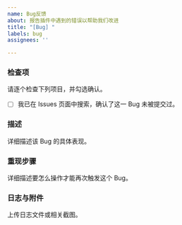 ```yaml
---
name: Bug反馈
about: 报告插件中遇到的错误以帮助我们改进
title: "[Bug] "
labels: bug
assignees: ''

---
```


### 检查项
请逐个检查下列项目，并勾选确认。
- [ ] 我已在 Issues 页面中搜索，确认了这一 Bug 未被提交过。

### 描述
详细描述该 Bug 的具体表现。

### 重现步骤
详细描述要怎么操作才能再次触发这个 Bug。

### 日志与附件
上传日志文件或相关截图。
